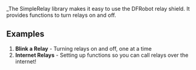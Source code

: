 _The SimpleRelay library makes it easy to use the DFRobot relay shield. It provides functions to turn relays on and off.

## Examples

1. __Blink a Relay__ - Turning relays on and off, one at a time
2. __Internet Relays__ - Setting up functions so you can call relays over the internet!
